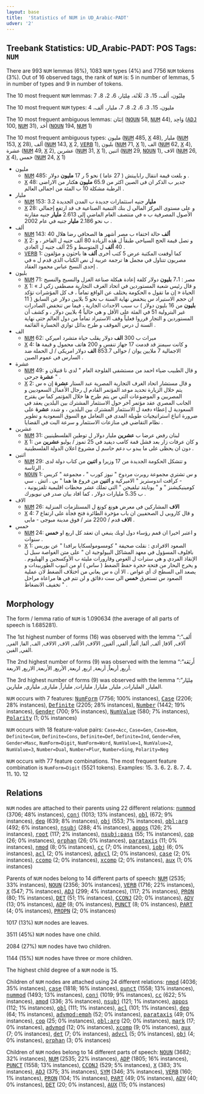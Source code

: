 ```yaml
---
layout: base
title:  'Statistics of NUM in UD_Arabic-PADT'
udver: '2'
---
```


## Treebank Statistics: UD_Arabic-PADT: POS Tags: `NUM`

There are 993 `NUM` lemmas (6%), 1083 `NUM` types (4%) and 7756 `NUM` tokens (3%).
Out of 16 observed tags, the rank of `NUM` is: 5 in number of lemmas, 5 in number of types and 9 in number of tokens.

The 10 most frequent `NUM` lemmas: مِليُون، أَلف، 15، 3، ثَلَاثَة، مِليَار، 6، 2، 8، 7

The 10 most frequent `NUM` types:  مليون، 15، 3، 6، 2، 8، 7، مليار، ألف، 4

The 10 most frequent ambiguous lemmas: اِثنَان (<tt><a href="ar_padt-pos-NOUN.html">NOUN</a></tt> 58, <tt><a href="ar_padt-pos-NUM.html">NUM</a></tt> 44), وَاحِد (<tt><a href="ar_padt-pos-ADJ.html">ADJ</a></tt> 100, <tt><a href="ar_padt-pos-NUM.html">NUM</a></tt> 31), أَحَد (<tt><a href="ar_padt-pos-NOUN.html">NOUN</a></tt> 194, <tt><a href="ar_padt-pos-NUM.html">NUM</a></tt> 1)

The 10 most frequent ambiguous types:  مليون (<tt><a href="ar_padt-pos-NUM.html">NUM</a></tt> 485, <tt><a href="ar_padt-pos-X.html">X</a></tt> 48), مليار (<tt><a href="ar_padt-pos-NUM.html">NUM</a></tt> 153, <tt><a href="ar_padt-pos-X.html">X</a></tt> 28), ألف (<tt><a href="ar_padt-pos-NUM.html">NUM</a></tt> 143, <tt><a href="ar_padt-pos-X.html">X</a></tt> 2, <tt><a href="ar_padt-pos-VERB.html">VERB</a></tt> 1), بليون (<tt><a href="ar_padt-pos-NUM.html">NUM</a></tt> 71, <tt><a href="ar_padt-pos-X.html">X</a></tt> 1), الف (<tt><a href="ar_padt-pos-NUM.html">NUM</a></tt> 62, <tt><a href="ar_padt-pos-X.html">X</a></tt> 4), عشرة (<tt><a href="ar_padt-pos-NUM.html">NUM</a></tt> 49, <tt><a href="ar_padt-pos-X.html">X</a></tt> 2), عشرين (<tt><a href="ar_padt-pos-NUM.html">NUM</a></tt> 31, <tt><a href="ar_padt-pos-X.html">X</a></tt> 1), اثنين (<tt><a href="ar_padt-pos-NUM.html">NUM</a></tt> 29, <tt><a href="ar_padt-pos-NOUN.html">NOUN</a></tt> 1), الاف (<tt><a href="ar_padt-pos-NUM.html">NUM</a></tt> 26, <tt><a href="ar_padt-pos-X.html">X</a></tt> 4), خمس (<tt><a href="ar_padt-pos-NUM.html">NUM</a></tt> 24, <tt><a href="ar_padt-pos-X.html">X</a></tt> 1)


* مليون
  * <tt><a href="ar_padt-pos-NUM.html">NUM</a></tt> 485: و بلغت قيمة انتقال راباييتش ( 27 عاما ) نحو 5 ر 17 <b>مليون</b> دولار .
  * <tt><a href="ar_padt-pos-X.html">X</a></tt> 48: جدير ب الذكر ان فى الصين اكثر من 65.9 <b>مليون</b> هكتار من الاراضى الرطبة مشكلة 10 ب المئة من اجمالى العالم .
* مليار
  * <tt><a href="ar_padt-pos-NUM.html">NUM</a></tt> 153: 3.2 <b>مليار</b> جنيه استثمارات جديدة ب المدن الجديدة
  * <tt><a href="ar_padt-pos-X.html">X</a></tt> 28: و على مستوى المركز المالي ل بنك التنمية الصناعية ف قد ارتفع إجمالي الأصول المصرفية ب ه في منتصف العام الماضي إلى 2.613 <b>مليار</b> جنيه مقارنة ب نحو 2.186 <b>مليار</b> جنيه في عام 2002 .
* ألف
  * <tt><a href="ar_padt-pos-NUM.html">NUM</a></tt> 143: 40 <b>ألف</b> حالة اختفاء ب مصر أشهر ها الصحافي رضا هلال
  * <tt><a href="ar_padt-pos-X.html">X</a></tt> 2: و تصل قيمة الحج السياحي طبقاً ل هٰذه الزيادة 80 ألف جنيه ل الفاخر ، و 40 <b>ألف</b> ل المتوسط و 25 ألف جنيه ل العادي .
  * <tt><a href="ar_padt-pos-VERB.html">VERB</a></tt> 1: كما أوقفت المكتبة عرض 5 كتب أخرى <b>ألف</b> ها باحثون و مؤلفون مصريون تتناول في مجمل ها ترجمة عربية ل نص الكتاب الذي قدم ل ه في إحدى النسخ عباس محمود العقاد .
* بليون
  * <tt><a href="ar_padt-pos-NUM.html">NUM</a></tt> 71: مصر : 7،1 <b>بليون</b> دولار كلفة إعادة هيكلة صناعة الغزل والنسيج والنسيج
  * <tt><a href="ar_padt-pos-X.html">X</a></tt> 1: و قال رئيس شعبة المستوردين في اتحاد الغرف التجارية مصطفى زكي لـ » الحياة « إن ما تقول ه الحكومة يختلف عن الواقع تماماً ، ف كل المؤشرات تؤكد ان حجم الاستيراد س ينخفض نهاية السنة ب نحو 5 بلايين دولار عن السابق ( 11 <b>بليون</b> من 16 بليون دولار ) ب سبب الاحداث الجارية ، فيما س تنخفض الصادرات غير البترولية 51 في المئة على الأقل و هي حالياً 4 بلايين دولار ، و كشف أن المستوردين و التجار قرروا فعلياً وقف الاستيراد تماماً من دول العالم حتى نهاية السنة ل درس الموقف و طرح بدائل توازي الخسارة القائمة .
* الف
  * <tt><a href="ar_padt-pos-NUM.html">NUM</a></tt> 62: ميراث ب 300 <b>الف</b> دولار يقلب حياة متشرد اميركي
  * <tt><a href="ar_padt-pos-X.html">X</a></tt> 4: و كانت سيمنز قد قدمت 17 جهاز تنفس و 200 هاتف محمول و قيمة ها الاجمالية 7 ملايين يوان / حوالى 853.7 <b>الف</b> دولار امريكى / ل الحملة ضد السارس فى عموم الصين .
* عشرة
  * <tt><a href="ar_padt-pos-NUM.html">NUM</a></tt> 49: و قال الطبيب ضياء احمد من مستشفى الفلوجة العام " لدي نا قتيلان و <b>عشرة</b> جرحى " .
  * <tt><a href="ar_padt-pos-X.html">X</a></tt> 2: و قال مستشار اتحاد الغرف التجارية المصرية عبد الستار <b>عشرة</b> إن ه س يتم خلال الزيارة تحديد موعد المؤتمر القادم ل رجال الأعمال السعوديين و المصريين و الموضوعات التي س يتم طرح ها خلال المؤتمر كما س يقترح الجانب المصري عقد مؤتمر آخر حول الاستثمار المشترك بين البلدين يعقد في السعودية ل إعطاء دفعة ل الاستثمار المشترك بين البلدين ، و شدد <b>عشرة</b> على ضرورة اتباع استراتيجيات طويلة المدى في التعامل مع السوق السعودية و تطوير نظام التقاضي في منازعات الاستثمار و سرعة البت في القضايا .
* عشرين
  * <tt><a href="ar_padt-pos-NUM.html">NUM</a></tt> 31: لبنان رفض عرضا ب <b>عشرين</b> مليار دولار ل توطين الفلسطينيين
  * <tt><a href="ar_padt-pos-X.html">X</a></tt> 1: و كان عرفات زار بعد فشل قمة كامب ديفيد في 25 تموز / يوليو <b>عشرين</b> من دون ان يحظى على ما يبدو ب دعم حاسم ل مشروع اعلان الدولة الفلسطينية .
* اثنين
  * <tt><a href="ar_padt-pos-NUM.html">NUM</a></tt> 29: و تتشكل الحكومة الجديدة من 17 وزيرا و <b>اثنين</b> من كتاب دولة لدى الرئاسة .
  * <tt><a href="ar_padt-pos-NOUN.html">NOUN</a></tt> 1: و س تشتري مجموعة روبرت مردوخ " نيوز كورب " ، مجموعة " كريس - كرافت اندوستريز " الاميركية و <b>اثنين</b> من فروع ها هما " بي . اتش . سي كومينيكيشنز " و " يونايتد تيلفيجن " التى تملك عشر محطات اقليمية تلفزيونية ، ب 5،35 مليارات دولار ، كما افاد بيان صدر في نيويورك .
* الاف
  * <tt><a href="ar_padt-pos-NUM.html">NUM</a></tt> 26: <b>الاف</b> المشاركين فى معرض هونغ كونغ ل المستلزمات المنزلية
  * <tt><a href="ar_padt-pos-X.html">X</a></tt> 4: و قال كاروبى ل الصحفيين ان باب مؤخرة الطائرة فتح فجأة على ارتفاع 7 <b>الاف</b> قدم / 2200 متر / فوق مدينة مبوجى - مايى .
* خمس
  * <tt><a href="ar_padt-pos-NUM.html">NUM</a></tt> 24: و اعتبر اخيرا ان قمم رؤساء دول اوبك ينبغي ان تعقد كل اربع او <b>خمس</b> سنوات .
  * <tt><a href="ar_padt-pos-X.html">X</a></tt> 1: الصعود الافرادي : نقلت صحيفة " كومسومولسكايا برافدا " عن بوريس بافلوف المسؤول في معهد المشاكل البيولوجية ان " على متن الغواصة سبل ل الإنقاذ الفردي و هي سترات ل الغوص وقارورات مليئة ب الأوكسجين و الهيليوم . و يخرج البحار من فتحة حجرة حفظ الضغط ( ساس ) او من انبوب الطوربيدات و يصعد الى السطح ك أي غواص . الا أن ه س يعاني من اختلاف الضغط لان عملية الصعود س تستغرق <b>خمس</b> الى ست دقائق و لن تتم في ها مراعاة مراحل تخفيف الانضغاط " .

## Morphology

The form / lemma ratio of `NUM` is 1.090634 (the average of all parts of speech is 1.685281).

The 1st highest number of forms (16) was observed with the lemma “أَلف”: آلاف, آلافا, ألف, ألفا, ألفاً, ألفي, ألفين, الآلاف, الألف, الاف, الالاف, الف, الفا, الفى, الفي, الفين.

The 2nd highest number of forms (9) was observed with the lemma “أَربَعَة”: أربع, أربعاً, أربعة, اربع, اربعة, الأربع, الأربعة, الاربع, الاربعة.

The 3rd highest number of forms (9) was observed with the lemma “مِليَار”: المليار, المليارات, مليار, مليارا, مليارات, ملياراً, مليارى, ملياري, مليارين.

`NUM` occurs with 7 features: <tt><a href="ar_padt-feat-NumForm.html">NumForm</a></tt> (7756; 100% instances), <tt><a href="ar_padt-feat-Case.html">Case</a></tt> (2206; 28% instances), <tt><a href="ar_padt-feat-Definite.html">Definite</a></tt> (2205; 28% instances), <tt><a href="ar_padt-feat-Number.html">Number</a></tt> (1442; 19% instances), <tt><a href="ar_padt-feat-Gender.html">Gender</a></tt> (700; 9% instances), <tt><a href="ar_padt-feat-NumValue.html">NumValue</a></tt> (580; 7% instances), <tt><a href="ar_padt-feat-Polarity.html">Polarity</a></tt> (1; 0% instances)

`NUM` occurs with 18 feature-value pairs: `Case=Acc`, `Case=Gen`, `Case=Nom`, `Definite=Com`, `Definite=Cons`, `Definite=Def`, `Definite=Ind`, `Gender=Fem`, `Gender=Masc`, `NumForm=Digit`, `NumForm=Word`, `NumValue=1`, `NumValue=2`, `NumValue=3`, `Number=Dual`, `Number=Plur`, `Number=Sing`, `Polarity=Neg`

`NUM` occurs with 77 feature combinations.
The most frequent feature combination is `NumForm=Digit` (5521 tokens).
Examples: 15، 3، 6، 2، 8، 7، 4، 11، 10، 12


## Relations

`NUM` nodes are attached to their parents using 22 different relations: <tt><a href="ar_padt-dep-nummod.html">nummod</a></tt> (3706; 48% instances), <tt><a href="ar_padt-dep-conj.html">conj</a></tt> (1013; 13% instances), <tt><a href="ar_padt-dep-obl.html">obl</a></tt> (672; 9% instances), <tt><a href="ar_padt-dep-dep.html">dep</a></tt> (639; 8% instances), <tt><a href="ar_padt-dep-obj.html">obj</a></tt> (553; 7% instances), <tt><a href="ar_padt-dep-obl-arg.html">obl:arg</a></tt> (492; 6% instances), <tt><a href="ar_padt-dep-nsubj.html">nsubj</a></tt> (288; 4% instances), <tt><a href="ar_padt-dep-appos.html">appos</a></tt> (126; 2% instances), <tt><a href="ar_padt-dep-root.html">root</a></tt> (117; 2% instances), <tt><a href="ar_padt-dep-nsubj-pass.html">nsubj:pass</a></tt> (55; 1% instances), <tt><a href="ar_padt-dep-cop.html">cop</a></tt> (26; 0% instances), <tt><a href="ar_padt-dep-orphan.html">orphan</a></tt> (26; 0% instances), <tt><a href="ar_padt-dep-parataxis.html">parataxis</a></tt> (11; 0% instances), <tt><a href="ar_padt-dep-nmod.html">nmod</a></tt> (8; 0% instances), <tt><a href="ar_padt-dep-cc.html">cc</a></tt> (7; 0% instances), <tt><a href="ar_padt-dep-iobj.html">iobj</a></tt> (6; 0% instances), <tt><a href="ar_padt-dep-acl.html">acl</a></tt> (2; 0% instances), <tt><a href="ar_padt-dep-advcl.html">advcl</a></tt> (2; 0% instances), <tt><a href="ar_padt-dep-case.html">case</a></tt> (2; 0% instances), <tt><a href="ar_padt-dep-ccomp.html">ccomp</a></tt> (2; 0% instances), <tt><a href="ar_padt-dep-xcomp.html">xcomp</a></tt> (2; 0% instances), <tt><a href="ar_padt-dep-aux.html">aux</a></tt> (1; 0% instances)

Parents of `NUM` nodes belong to 14 different parts of speech: <tt><a href="ar_padt-pos-NUM.html">NUM</a></tt> (2535; 33% instances), <tt><a href="ar_padt-pos-NOUN.html">NOUN</a></tt> (2356; 30% instances), <tt><a href="ar_padt-pos-VERB.html">VERB</a></tt> (1716; 22% instances), <tt><a href="ar_padt-pos-X.html">X</a></tt> (547; 7% instances), <tt><a href="ar_padt-pos-ADJ.html">ADJ</a></tt> (299; 4% instances),  (117; 2% instances), <tt><a href="ar_padt-pos-PRON.html">PRON</a></tt> (80; 1% instances), <tt><a href="ar_padt-pos-DET.html">DET</a></tt> (51; 1% instances), <tt><a href="ar_padt-pos-CCONJ.html">CCONJ</a></tt> (20; 0% instances), <tt><a href="ar_padt-pos-ADV.html">ADV</a></tt> (13; 0% instances), <tt><a href="ar_padt-pos-ADP.html">ADP</a></tt> (8; 0% instances), <tt><a href="ar_padt-pos-PUNCT.html">PUNCT</a></tt> (8; 0% instances), <tt><a href="ar_padt-pos-PART.html">PART</a></tt> (4; 0% instances), <tt><a href="ar_padt-pos-PROPN.html">PROPN</a></tt> (2; 0% instances)

1017 (13%) `NUM` nodes are leaves.

3511 (45%) `NUM` nodes have one child.

2084 (27%) `NUM` nodes have two children.

1144 (15%) `NUM` nodes have three or more children.

The highest child degree of a `NUM` node is 15.

Children of `NUM` nodes are attached using 24 different relations: <tt><a href="ar_padt-dep-nmod.html">nmod</a></tt> (4036; 35% instances), <tt><a href="ar_padt-dep-case.html">case</a></tt> (1818; 16% instances), <tt><a href="ar_padt-dep-punct.html">punct</a></tt> (1558; 13% instances), <tt><a href="ar_padt-dep-nummod.html">nummod</a></tt> (1493; 13% instances), <tt><a href="ar_padt-dep-conj.html">conj</a></tt> (1019; 9% instances), <tt><a href="ar_padt-dep-cc.html">cc</a></tt> (622; 5% instances), <tt><a href="ar_padt-dep-amod.html">amod</a></tt> (336; 3% instances), <tt><a href="ar_padt-dep-nsubj.html">nsubj</a></tt> (121; 1% instances), <tt><a href="ar_padt-dep-appos.html">appos</a></tt> (112; 1% instances), <tt><a href="ar_padt-dep-obl.html">obl</a></tt> (111; 1% instances), <tt><a href="ar_padt-dep-acl.html">acl</a></tt> (101; 1% instances), <tt><a href="ar_padt-dep-dep.html">dep</a></tt> (64; 1% instances), <tt><a href="ar_padt-dep-advmod-emph.html">advmod:emph</a></tt> (52; 0% instances), <tt><a href="ar_padt-dep-parataxis.html">parataxis</a></tt> (49; 0% instances), <tt><a href="ar_padt-dep-cop.html">cop</a></tt> (25; 0% instances), <tt><a href="ar_padt-dep-obl-arg.html">obl:arg</a></tt> (20; 0% instances), <tt><a href="ar_padt-dep-mark.html">mark</a></tt> (17; 0% instances), <tt><a href="ar_padt-dep-advmod.html">advmod</a></tt> (12; 0% instances), <tt><a href="ar_padt-dep-xcomp.html">xcomp</a></tt> (9; 0% instances), <tt><a href="ar_padt-dep-aux.html">aux</a></tt> (7; 0% instances), <tt><a href="ar_padt-dep-det.html">det</a></tt> (7; 0% instances), <tt><a href="ar_padt-dep-advcl.html">advcl</a></tt> (5; 0% instances), <tt><a href="ar_padt-dep-obj.html">obj</a></tt> (4; 0% instances), <tt><a href="ar_padt-dep-orphan.html">orphan</a></tt> (3; 0% instances)

Children of `NUM` nodes belong to 14 different parts of speech: <tt><a href="ar_padt-pos-NOUN.html">NOUN</a></tt> (3682; 32% instances), <tt><a href="ar_padt-pos-NUM.html">NUM</a></tt> (2535; 22% instances), <tt><a href="ar_padt-pos-ADP.html">ADP</a></tt> (1805; 16% instances), <tt><a href="ar_padt-pos-PUNCT.html">PUNCT</a></tt> (1558; 13% instances), <tt><a href="ar_padt-pos-CCONJ.html">CCONJ</a></tt> (529; 5% instances), <tt><a href="ar_padt-pos-X.html">X</a></tt> (383; 3% instances), <tt><a href="ar_padt-pos-ADJ.html">ADJ</a></tt> (375; 3% instances), <tt><a href="ar_padt-pos-SYM.html">SYM</a></tt> (346; 3% instances), <tt><a href="ar_padt-pos-VERB.html">VERB</a></tt> (160; 1% instances), <tt><a href="ar_padt-pos-PRON.html">PRON</a></tt> (104; 1% instances), <tt><a href="ar_padt-pos-PART.html">PART</a></tt> (49; 0% instances), <tt><a href="ar_padt-pos-ADV.html">ADV</a></tt> (40; 0% instances), <tt><a href="ar_padt-pos-DET.html">DET</a></tt> (20; 0% instances), <tt><a href="ar_padt-pos-AUX.html">AUX</a></tt> (15; 0% instances)

